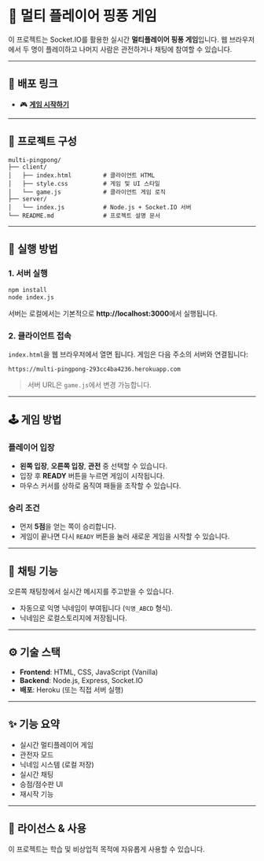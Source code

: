 
# 🏓 멀티 플레이어 핑퐁 게임

이 프로젝트는 Socket.IO를 활용한 실시간 **멀티플레이어 핑퐁 게임**입니다. 웹 브라우저에서 두 명이 플레이하고 나머지 사람은 관전하거나 채팅에 참여할 수 있습니다.

---

## 🔗 배포 링크
- 🎮 **[게임 시작하기](https://seong-nyang.github.io/multi-pingpong/)**

---

## 📁 프로젝트 구성

```
multi-pingpong/
├── client/
│   ├── index.html         # 클라이언트 HTML
│   ├── style.css          # 게임 및 UI 스타일
│   └── game.js            # 클라이언트 게임 로직
├── server/
│   └── index.js           # Node.js + Socket.IO 서버
└── README.md              # 프로젝트 설명 문서
```

---

## 🚀 실행 방법

### 1. 서버 실행

```bash
npm install
node index.js
```

서버는 로컬에서는 기본적으로 **http://localhost:3000**에서 실행됩니다.

### 2. 클라이언트 접속

`index.html`을 웹 브라우저에서 열면 됩니다. 게임은 다음 주소의 서버와 연결됩니다:

```
https://multi-pingpong-293cc4ba4236.herokuapp.com
```

> 서버 URL은 `game.js`에서 변경 가능합니다.

---

## 🕹️ 게임 방법

### 플레이어 입장

- **왼쪽 입장**, **오른쪽 입장**, **관전** 중 선택할 수 있습니다.
- 입장 후 **READY** 버튼을 누르면 게임이 시작됩니다.
- 마우스 커서를 상하로 움직여 패들을 조작할 수 있습니다.

### 승리 조건

- 먼저 **5점**을 얻는 쪽이 승리합니다.
- 게임이 끝나면 다시 `READY` 버튼을 눌러 새로운 게임을 시작할 수 있습니다.

---

## 💬 채팅 기능

오른쪽 채팅창에서 실시간 메시지를 주고받을 수 있습니다.
- 자동으로 익명 닉네임이 부여됩니다 (`익명_ABCD` 형식).
- 닉네임은 로컬스토리지에 저장됩니다.

---

## ⚙️ 기술 스택

- **Frontend**: HTML, CSS, JavaScript (Vanilla)
- **Backend**: Node.js, Express, Socket.IO
- **배포**: Heroku (또는 직접 서버 실행)

---

## ✨ 기능 요약

- 실시간 멀티플레이어 게임
- 관전자 모드
- 닉네임 시스템 (로컬 저장)
- 실시간 채팅
- 승점/점수판 UI
- 재시작 기능

---

## 📮 라이선스 & 사용

이 프로젝트는 학습 및 비상업적 목적에 자유롭게 사용할 수 있습니다.  

